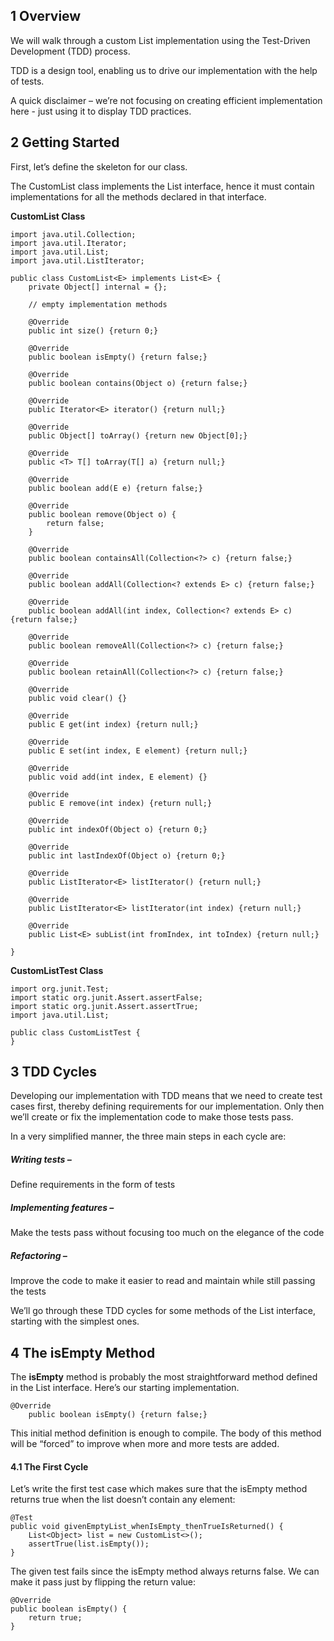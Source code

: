 ## 1 Overview
We will walk through a custom List implementation using the Test-Driven Development (TDD) process.

TDD is a design tool, enabling us to drive our implementation with the help of tests.

A quick disclaimer – we’re not focusing on creating efficient implementation here - just using it to display TDD practices.

## 2 Getting Started
First, let’s define the skeleton for our class.

The CustomList class implements the List interface, hence it must contain implementations for all the methods declared in that interface.

<b>CustomList Class</b>
```code
import java.util.Collection;
import java.util.Iterator;
import java.util.List;
import java.util.ListIterator;

public class CustomList<E> implements List<E> {
    private Object[] internal = {};
    
    // empty implementation methods

    @Override
    public int size() {return 0;}
    
    @Override
    public boolean isEmpty() {return false;}
    
    @Override
    public boolean contains(Object o) {return false;}

    @Override
    public Iterator<E> iterator() {return null;}

    @Override
    public Object[] toArray() {return new Object[0];}

    @Override
    public <T> T[] toArray(T[] a) {return null;}

    @Override
    public boolean add(E e) {return false;}

    @Override
    public boolean remove(Object o) {
        return false;
    }

    @Override
    public boolean containsAll(Collection<?> c) {return false;}

    @Override
    public boolean addAll(Collection<? extends E> c) {return false;}

    @Override
    public boolean addAll(int index, Collection<? extends E> c) {return false;}

    @Override
    public boolean removeAll(Collection<?> c) {return false;}

    @Override
    public boolean retainAll(Collection<?> c) {return false;}

    @Override
    public void clear() {}

    @Override
    public E get(int index) {return null;}

    @Override
    public E set(int index, E element) {return null;}

    @Override
    public void add(int index, E element) {}

    @Override
    public E remove(int index) {return null;}

    @Override
    public int indexOf(Object o) {return 0;}

    @Override
    public int lastIndexOf(Object o) {return 0;}

    @Override
    public ListIterator<E> listIterator() {return null;}

    @Override
    public ListIterator<E> listIterator(int index) {return null;}

    @Override
    public List<E> subList(int fromIndex, int toIndex) {return null;}

}
```

<b>CustomListTest Class</b>
```code
import org.junit.Test;
import static org.junit.Assert.assertFalse;
import static org.junit.Assert.assertTrue;
import java.util.List;

public class CustomListTest {
}
```

## 3 TDD Cycles
Developing our implementation with TDD means that we need to create test cases first, thereby defining requirements for our implementation. Only then we’ll create or fix the implementation code to make those tests pass.

In a very simplified manner, the three main steps in each cycle are:

##### Writing tests –
Define requirements in the form of tests

##### Implementing features –
Make the tests pass without focusing too much on the elegance of the code

##### Refactoring – 
Improve the code to make it easier to read and maintain while still passing the tests

<p>
We’ll go through these TDD cycles for some methods of the List interface, starting with the simplest ones.
</p>


## 4 The isEmpty Method

The <b>isEmpty</b> method is probably the most straightforward method defined in the List interface. Here’s our starting implementation.
```code
@Override
    public boolean isEmpty() {return false;}
```

This initial method definition is enough to compile. The body of this method will be “forced” to improve when more and more tests are added.

#### 4.1 The First Cycle
Let’s write the first test case which makes sure that the isEmpty method returns true when the list doesn’t contain any element:

```
@Test
public void givenEmptyList_whenIsEmpty_thenTrueIsReturned() {
    List<Object> list = new CustomList<>();
    assertTrue(list.isEmpty());
}
```

The given test fails since the isEmpty method always returns false. We can make it pass just by flipping the return value:

```
@Override
public boolean isEmpty() {
    return true;
}
```